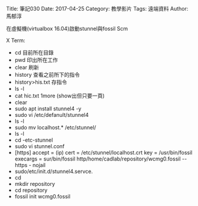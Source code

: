 Title: 筆記030
Date: 2017-04-25
Category: 教學影片
Tags: 遠端資料
Author: 馬郁淳


 
在虛擬機(virtualbox 16.04)啟動stunnel與fossil Scm

X Term:
- cd 目前所在目錄
- pwd 印出所在工作
- clear 刷新
- history 查看之前所下的指令
- history>his.txt 存指令
- ls -l
- cat hic.txt 1more (show出但只要一頁)
- clear
- sudo apt install stunnel4 -y
- sudo vi /etc/defanult/stunnel4
- ls -l
- sudo mv localhost.* /etc/stunnel/
- ls -l
- cd -etc-stunnel
- sudo vi stunnel.conf
- [https]
  accept = (ip)
  cert = /etc/stunnel/localhost.crt
  key = /usr/bin/fossil
  execargs = sur/bin/fossil http/home/cadlab/repository/wcmg0.fossil -- https - nojail
- sudo/etc/init.d/stunnel4.servce.
- cd
- mkdir repository
- cd repository
- fossil init wcmg0.fossil